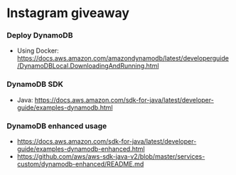 # Instagram giveaway

### Deploy DynamoDB
- Using Docker: https://docs.aws.amazon.com/amazondynamodb/latest/developerguide/DynamoDBLocal.DownloadingAndRunning.html

### DynamoDB SDK
- Java: https://docs.aws.amazon.com/sdk-for-java/latest/developer-guide/examples-dynamodb.html

### DynamoDB enhanced usage
- https://docs.aws.amazon.com/sdk-for-java/latest/developer-guide/examples-dynamodb-enhanced.html
- https://github.com/aws/aws-sdk-java-v2/blob/master/services-custom/dynamodb-enhanced/README.md
